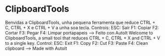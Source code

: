# ClipboardTools
Benvidas a ClipboardTools, unha pequena ferramenta que reduce CTRL + C, CTRL + X e CTRL + V a unha soa tecla.
Controis:
ESC: Saír
F1: Copiar
F2: Cortar
F3: Pegar
F4: Limpar portapapeis
--> Feito con AutoIt
Welcome to ClipboardTools, a small tool that reduces CTRL + C, CTRL + X and CTRL + V to a single key.
Control:
ESC: Exit
F1: Copy
F2: Cut
F3: Paste
F4: Clean clipboard
--> Made with AutoIt
